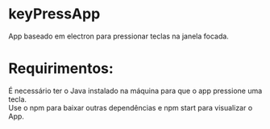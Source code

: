 # keyPressApp
App baseado em electron para pressionar teclas na janela focada.


# Requirimentos:
É necessário ter o Java instalado na máquina para que o app pressione uma tecla.
<br>
Use o npm para baixar outras dependências e npm start para visualizar o App.
